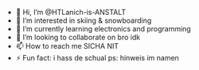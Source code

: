 - 👋 Hi, I’m @HTLanich-is-ANSTALT
- 👀 I’m interested in skiing & snowboarding
- 🌱 I’m currently learning electronics and programming
- 💞️ I’m looking to collaborate on bro idk
- 📫 How to reach me SICHA NIT
- ⚡ Fun fact: i hass de schual ps: hinweis im namen
